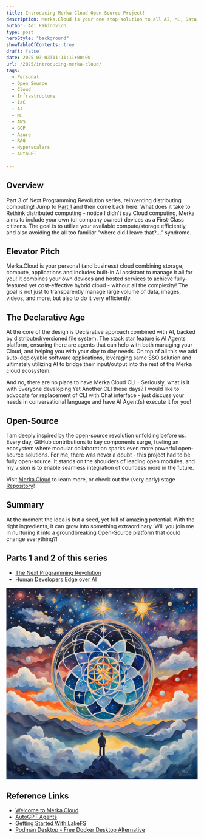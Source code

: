 ```yaml
---
title: Introducing Merka Cloud Open-Source Project!
description: Merka.Cloud is your one stop solution to all AI, ML, Data Processing and most other personal and business needs. One stop shop of easy to deploy, scalable solution that will grow with you.
author: Adi Rabinovich
type: post
heroStyle: "background"
showTableOfContents: true
draft: false
date: 2025-03-03T11:11:11+00:00
url: /2025/introducing-merka-cloud/
tags:
  - Personal
  - Open Source
  - Cloud
  - Infrastructure
  - IaC
  - AI
  - ML
  - AWS
  - GCP
  - Azure
  - RAG
  - Hyperscalers
  - AutoGPT

---
```


## Overview

Part 3 of Next Programming Revolution series, reinventing distributing computing! Jump to [Part 1](/2025/the-next-programming-revolution/) and then come back here.
What does it take to Rethink distributed computing - notice I didn't say Cloud computing, Merka aims to include your own (or company owned) devices as a First-Class citizens. The goal is to utilize your available compute/storage efficiently, and also avoiding the all too familiar "where did I leave that?..." syndrome.

## Elevator Pitch

Merka.Cloud is your personal (and business) cloud combining storage, compute, applications and includes built-in AI assistant to manage it all for you! It combines your own devices and hosted services to achieve fully-featured yet cost-effective hybrid cloud - without all the complexity! The goal is not just to transparently manage large volume of data, images, videos, and more, but also to do it very efficiently.

## The Declarative Age

At the core of the design is Declarative approach combined with AI, backed by distributed/versioned file system. The stack star feature is AI Agents platform, ensuring there are agents that can help with both managing your Cloud, and helping you with your day to day needs. On top of all this we add auto-deployable software applications, leveraging same SSO solution and ultimately utilizing AI to bridge their input/output into the rest of the Merka cloud ecosystem.

And no, there are no plans to have Merka.Cloud CLI - Seriously, what is it with Everyone developing Yet Another CLI these days? I would like to advocate for replacement of CLI with Chat interface - just discuss your needs in conversational language and have AI Agent(s) execute it for you!

## Open-Source

I am deeply inspired by the open-source revolution unfolding before us. Every day, GitHub contributions to key components surge, fueling an ecosystem where modular collaboration sparks even more powerful open-source solutions. For me, there was never a doubt - this project had to be fully open-source. It stands on the shoulders of leading open modules, and my vision is to enable seamless integration of countless more in the future.

Visit [Merka.Cloud](https://merka.cloud) to learn more, or check out the (very early) stage [Repository](https://github.com/worlddelights/merka.cloud)!

## Summary

At the moment the idea is but a seed, yet full of amazing potential. With the right ingredients, it can grow into something extraordinary. Will you join me in nurturing it into a groundbreaking Open-Source platform that could change everything?!

## Parts 1 and 2 of this series

- [The Next Programming Revolution](/2025/the-next-programming-revolution/)
- [Human Developers Edge over AI](/2025/human-developers-edge-over-ai/)

![Looking Ahead To Cloud Revolution](seed_in_sphere_artistic1.jpg)

## Reference Links

- [Welcome to Merka.Cloud](https://merka.cloud)
- [AutoGPT Agents](https://agpt.co/)
- [Getting Started With LakeFS](https://docs.lakefs.io/quickstart/)
- [Podman Desktop - Free Docker Desktop Alternative](https://podman-desktop.io/features)
